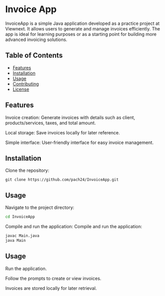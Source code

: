 
# Invoice App

InvoiceApp is a simple Java application developed as a practice project at Viewnext. It allows users to generate and manage invoices efficiently. The app is ideal for learning purposes or as a starting point for building more advanced invoicing solutions.

## Table of Contents
- [Features](##features)
- [Installation](##installation)
- [Usage](##usage)
- [Contributing](#contributing)
- [License](#license)


## Features

Invoice creation: Generate invoices with details such as client, products/services, taxes, and total amount.

Local storage: Save invoices locally for later reference.

Simple interface: User-friendly interface for easy invoice management.


## Installation

Clone the repository:
```
git clone https://github.com/pach24/InvoiceApp.git
```

## Usage

Navigate to the project directory:

```bash
cd InvoiceApp
```


Compile and run the application:
Compile and run the application:

```bash
javac Main.java
java Main
```


## Usage

Run the application.

Follow the prompts to create or view invoices.

Invoices are stored locally for later retrieval.
